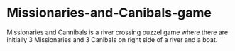 # Missionaries-and-Canibals-game
Missionaries and Cannibals is a river crossing puzzel game where there are initially 3 Missionaries and 3 Canibals on right side of a river and a boat. 
